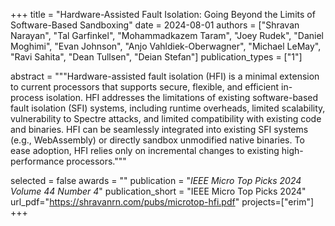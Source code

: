 +++
title = "Hardware-Assisted Fault Isolation: Going Beyond the Limits of Software-Based Sandboxing"
date = 2024-08-01
authors = ["Shravan Narayan", "Tal Garfinkel", "Mohammadkazem Taram", "Joey Rudek", "Daniel Moghimi", "Evan Johnson", "Anjo Vahldiek-Oberwagner", "Michael LeMay", "Ravi Sahita", "Dean Tullsen", "Deian Stefan"]
publication_types = ["1"]

abstract = """Hardware-assisted fault isolation (HFI) is a minimal extension to current processors that supports secure, flexible, and efficient in-process isolation. HFI addresses the limitations of existing software-based fault isolation (SFI) systems, including runtime overheads, limited scalability, vulnerability to Spectre attacks, and limited compatibility with existing code and binaries. HFI can be seamlessly integrated into existing SFI systems (e.g., WebAssembly) or directly sandbox unmodified native binaries. To ease adoption, HFI relies only on incremental changes to existing high-performance processors."""

selected = false
awards = ""
publication = "*IEEE Micro Top Picks 2024 Volume 44 Number 4*"
publication_short = "IEEE Micro Top Picks 2024"
url_pdf="https://shravanrn.com/pubs/microtop-hfi.pdf"
projects=["erim"]
+++

